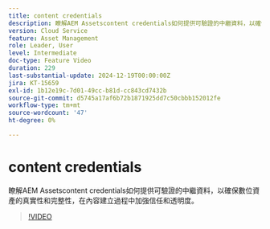 ```yaml
---
title: content credentials
description: 瞭解AEM Assetscontent credentials如何提供可驗證的中繼資料，以確保數位資產的真實性和完整性。
version: Cloud Service
feature: Asset Management
role: Leader, User
level: Intermediate
doc-type: Feature Video
duration: 229
last-substantial-update: 2024-12-19T00:00:00Z
jira: KT-15659
exl-id: 1b12e19c-7d01-49cc-b81d-cc843cd7432b
source-git-commit: d5745a17af6b72b1871925dd7c50cbbb152012fe
workflow-type: tm+mt
source-wordcount: '47'
ht-degree: 0%

---
```



# content credentials

瞭解AEM Assetscontent credentials如何提供可驗證的中繼資料，以確保數位資產的真實性和完整性，在內容建立過程中加強信任和透明度。

>[!VIDEO](https://video.tv.adobe.com/v/3441700/?learn=on&enablevpops)
